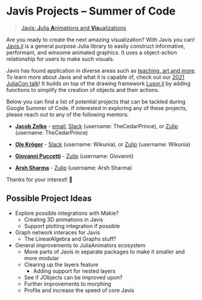# Javis Projects – Summer of Code

> [Javis: **J**ulia **A**nimations and **Vis**ualizations](https://github.com/JuliaAnimators/Javis.jl)

Are you ready to create the next amazing visualization?
With Javis you can!
[Javis.jl](https://github.com/JuliaAnimators/Javis.jl) is a general purpose Julia library to easily construct informative, performant, and winsome animated graphics.
It uses a object-action relationship for users to make such visuals.

Javis has found application in diverse areas such as [teaching, art and more](https://juliaanimators.github.io/Javis.jl/dev/examples/).
To learn more about Javis and what it is capable of, check out our [2021 JuliaCon talk](https://www.youtube.com/watch?v=ckvsc6ukdOc)!
It builds on top of the drawing framework [Luxor.jl](https://github.com/JuliaGraphics/Luxor.jl) by adding functions to simplify the creation of objects and their actions.

Below you can find a list of potential projects that can be tackled during Google Summer of Code.
If interested in exploring any of these projects, please reach out to any of the following mentors:

- **[Jacob Zelko](http://jacobzelko.com/)** - [email](mailto:jacobszelko@gmail.com), [Slack](https://julialang.org/slack/) (username: TheCedarPrince), or [Zulip](https://julialang.zulipchat.com/) (username: TheCedarPrince)

- **[Ole Kröger](https://opensourc.es/about/)** - [Slack](https://julialang.org/slack/) (username: Wikunia), or [Zulip](https://julialang.zulipchat.com/) (username: Wikunia)

- **[Giovanni Puccetti](https://gpucce.github.io)** - [Zulip](https://julialang.zulipchat.com/) (username: Giovanni)

- **[Arsh Sharma](https://sov-trotter.github.io/blog/)** - [Zulip](https://julialang.zulipchat.com/) (username: Arsh Sharma)

Thanks for your interest! :tada:

## Possible Project Ideas

- Explore possible integrations with Makie?
	- Creating 3D animations in Javis
	- Support plotting integration if possible
- Graph network interaces for Javis
	- The LinearAlgebra and Graphs stuff?
- General improvements to JuliaAnimators ecosystem
	- Move parts of Javis in separate packages to make it smaller and more modular
	- Clearing up the layers feature
		- Adding support for nested layers
	- See if JObjects can be improved upon?
	- Further improvements to morphing
	- Profile and increase the speed of core Javis

